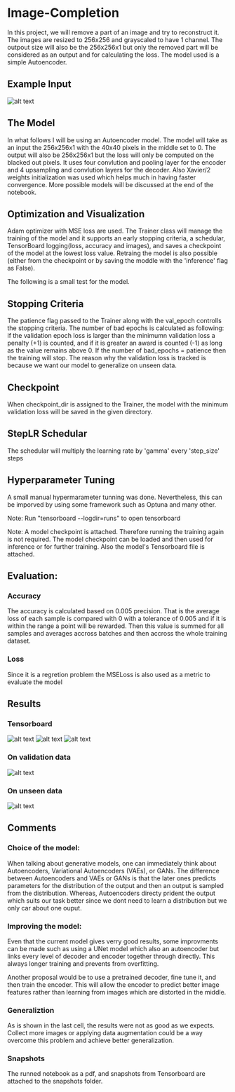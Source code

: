 # Image-Completion
In this project, we will remove a part of an image and try to reconstruct it. The images are resized to 256x256 and grayscaled to have 1 channel. The outpout size will also be the 256x256x1 but only the removed part will be considered as an output and for calculating the loss. The model used is a simple Autoencoder.

## Example Input
![alt text](https://github.com/kareemjano/Image-Completion/blob/main/Snapshots/in.png)

## The Model
In what follows I will be using an Autoencoder model. The model will take as an input the 256x256x1 with the 40x40 pixels in the middle set to 0. The output will also be 256x256x1 but the loss will only be computed on the blacked out pixels. It uses four convlution and pooling layer for the encoder and 4 upsampling and convlution layers for the decoder. Also Xavier/2 weights initialization was used which helps much in having faster convergence. More possible models will be discussed at the end of the notebook.
## Optimization and Visualization
Adam optimizer with MSE loss are used. The Trainer class will manage the training of the model and it supports an early stopping criteria, a schedular, TensorBoard logging(loss, accuracy and images), and saves a checkpoint of the model at the lowest loss value. Retraing the model is also possible (either from the checkpoint or by saving the moddle with the 'inference' flag as False).

The following is a small test for the model.

## Stopping Criteria
The patience flag passed to the Trainer along with the val_epoch controlls the stopping criteria. The number of bad epochs is calculated as following: if the validation epoch loss is larger than the minimumn validation loss a penalty (+1) is counted, and if it is greater an award is counted (-1) as long as the value remains above 0. If the number of bad_epochs = patience then the training will stop. The reason why the validation loss is tracked is because we want our model to generalize on unseen data.

## Checkpoint
When checkpoint_dir is assigned to the Trainer, the model with the minimum validation loss will be saved in the given directory.

## StepLR Schedular
The schedular will multiply the learning rate by 'gamma' every 'step_size' steps


## Hyperparameter Tuning
A small manual hypermarameter tunning was done. Nevertheless, this can be imporved by using some framework such as Optuna and many other.


Note: Run "tensorboard --logdir=runs" to open tensorboard

Note: A model checkpoint is attached. Therefore running the training again is not required. The model checkpoint can be loaded and then used for inference or for further training. Also the model's Tensorboard file is attached.

## Evaluation: 
### Accuracy
The accuracy is calculated based on 0.005 precision. That is the average loss of each sample is compared with 0 with a tolerance of 0.005 and if it is within the range a point will be rewarded. Then this value is summed for all samples and averages accross batches and then accross the whole training dataset.
### Loss
Since it is a regretion problem the MSELoss is also used as a metric to evaluate the model

## Results
### Tensorboard
![alt text](https://github.com/kareemjano/Image-Completion/blob/main/Snapshots/loss.png)
![alt text](https://github.com/kareemjano/Image-Completion/blob/main/Snapshots/acc.png)
![alt text](https://github.com/kareemjano/Image-Completion/blob/main/Snapshots/tb.png)

### On validation data
![alt text](https://github.com/kareemjano/Image-Completion/blob/main/Snapshots/eval_results.png)

### On unseen data
![alt text](https://github.com/kareemjano/Image-Completion/blob/main/Snapshots/results_unseen.png)
 
## Comments
### Choice of the model:
When talking about generative models, one can immediately think about Autoencoders, Variational Autoencoders (VAEs), or GANs. The difference between Autoencoders and VAEs or GANs is that the later ones predicts parameters for the distribution of the output and then an output is sampled from the distribution. Whereas, Autoencoders directy prident the output which suits our task better since we dont need to learn a distribution but we only car about one ouput. 
### Improving the model:
Even that the current model gives verry good results, some improvments can be made such as using a UNet model which also an autoencoder but links every level of decoder and encoder together through directly. This always longer training and prevents from overfitting.

Another proposal would be to use a pretrained decoder, fine tune it, and then train the encoder. This will allow the encoder to predict better image features rather than learning from images which are distorted in the middle.

### Generaliztion
As is shown in the last cell, the results were not as good as we expects. Collect more images or applying data augmentation could be a way overcome this problem and achieve better generalization.

### Snapshots
The runned notebook as a pdf, and snapshots from Tensorboard are attached to the snapshots folder.
